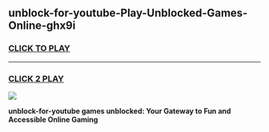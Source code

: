 
## unblock-for-youtube-Play-Unblocked-Games-Online-ghx9i
<h3>
<a href="https://premium76.site?title=unblock-for-youtube&ref=25A">CLICK TO PLAY</a></h3>
<hr>

<h3>
<a href="https://premium76.site?title=unblock-for-youtube&ref=25A">CLICK 2 PLAY</a>
  
</h3>

<a href="https://premium76.site?title=unblock-for-youtube&ref=25A"><img src="https://clearcache.store/games.png"></a>


**unblock-for-youtube games unblocked: Your Gateway to Fun and Accessible Online Gaming**
